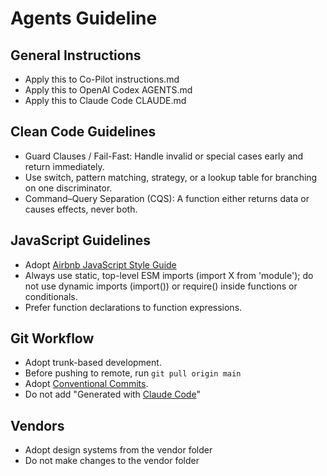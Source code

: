# Agents Guideline

## General Instructions
- Apply this to Co-Pilot instructions.md
- Apply this to OpenAI Codex AGENTS.md
- Apply this to Claude Code CLAUDE.md

## Clean Code Guidelines
- Guard Clauses / Fail-Fast: Handle invalid or special cases early and return immediately.
- Use switch, pattern matching, strategy, or a lookup table for branching on one discriminator.
- Command–Query Separation (CQS): A function either returns data or causes effects, never both.

## JavaScript Guidelines
- Adopt [Airbnb JavaScript Style Guide](https://github.com/airbnb/javascript)
- Always use static, top-level ESM imports (import X from 'module'); do not use dynamic imports (import()) or require() inside functions or conditionals.
- Prefer function declarations to function expressions.

## Git Workflow
- Adopt trunk-based development.
- Before pushing to remote, run `git pull origin main`
- Adopt [Conventional Commits](https://www.conventionalcommits.org/en/v1.0.0/).
- Do not add "Generated with [Claude Code](https://claude.ai/code)"

## Vendors
- Adopt design systems from the vendor folder
- Do not make changes to the vendor folder
